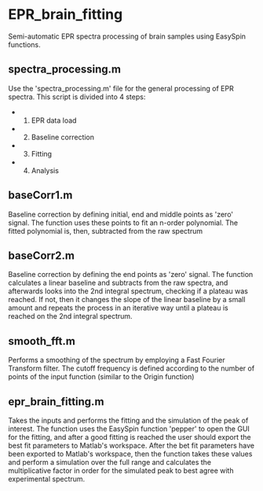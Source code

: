 # EPR_brain_fitting

Semi-automatic EPR spectra processing of brain samples using EasySpin functions.

## spectra_processing.m
Use the 'spectra_processing.m' file for the general processing of EPR spectra. This script is divided into 4 steps:
  - 1) EPR data load
  - 2) Baseline correction
  - 3) Fitting
  - 4) Analysis

## baseCorr1.m
Baseline correction by defining initial, end and middle points as 'zero' signal. The function uses these points to fit an n-order polynomial. The fitted polynomial is, then, subtracted from the raw spectrum

## baseCorr2.m
Baseline correction by defining the end points as 'zero' signal. The function calculates a linear baseline and subtracts from the raw spectra, and afterwards looks into the 2nd integral spectrum, checking if a plateau was reached. If not, then it changes the slope of the linear baseline by a small amount and repeats the process in an iterative way until a plateau is reached on the 2nd integral spectrum. 

## smooth_fft.m
Performs a smoothing of the spectrum by employing a Fast Fourier Transform filter. The cutoff frequency is defined according to the number of points of the input function (similar to the Origin function)

## epr_brain_fitting.m
Takes the inputs and performs the fitting and the simulation of the peak of interest. The function uses the EasySpin function 'pepper' to open the GUI for the fitting, and after a good fitting is reached the user should export the best fit parameters to Matlab's workspace.
After the bet fit parameters have been exported to Matlab's workspace, then the function takes these values and perform a simulation over the full range and calculates the multiplicative factor in order for the simulated peak to best agree with experimental spectrum.
